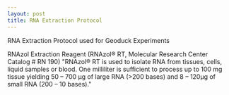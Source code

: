```yaml
---
layout: post
title: RNA Extraction Protocol
---
```


RNA Extraction Protocol used for Geoduck Experiments

RNAzol Extraction Reagent (RNAzol® RT, Molecular Research Center Catalog # RN 190)
"RNAzol® RT is used to isolate RNA from tissues, cells, liquid samples or blood. One milliliter is sufficient to process up to 100 mg tissue yielding 50 – 700 μg of large RNA (>200 bases) and 8 – 120μg of small RNA (200 – 10 bases)."

